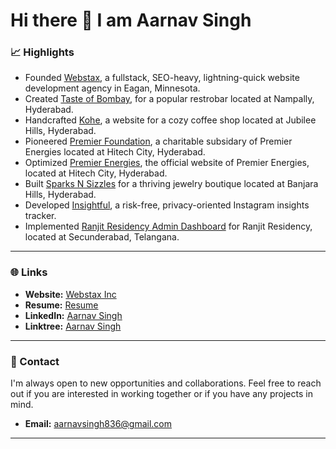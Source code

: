 # Hi there 👋 I am Aarnav Singh

### 📈 Highlights
- Founded [Webstax](https://webstaxx.netlify.app/), a fullstack, SEO-heavy, lightning-quick website development agency in Eagan, Minnesota.
- Created [Taste of Bombay](https://aarnav1729.github.io/tasteofbombay/), for a popular restrobar located at Nampally, Hyderabad.
- Handcrafted [Kohe](https://kohe.netlify.app/), a website for a cozy coffee shop located at Jubilee Hills, Hyderabad.
- Pioneered [Premier Foundation](https://main--premierfoundation.netlify.app/), a charitable subsidary of Premier Energies located at Hitech City, Hyderabad.
- Optimized [Premier Energies](https://www.premierenergies.com/), the official website of Premier Energies, located at Hitech City, Hyderabad.
- Built [Sparks N Sizzles](https://aarnav1729.github.io/SnSLandingPage/) for a thriving jewelry boutique located at Banjara Hills, Hyderabad.
- Developed [Insightful](https://aarnav1729.github.io/bot/), a risk-free, privacy-oriented Instagram insights tracker.
- Implemented [Ranjit Residency Admin Dashboard](https://github.com/aarnav1729/ranjit-residency-admin) for Ranjit Residency, located at Secunderabad, Telangana.

---

### 🌐 Links
- **Website:** [Webstax Inc](https://webstaxx.netlify.app/)
- **Resume:** [Resume](https://aarated.netlify.app/)
- **LinkedIn:** [Aarnav Singh](https://www.linkedin.com/in/aarnavsinghh)
- **Linktree:** [Aarnav Singh](https://linktr.ee/aarnavsingh)

---

### 📧 Contact
I'm always open to new opportunities and collaborations. Feel free to reach out if you are interested in working together or if you have any projects in mind.
- **Email:** [aarnavsingh836@gmail.com](mailto:aarnavsingh836@gmail.com)

---
